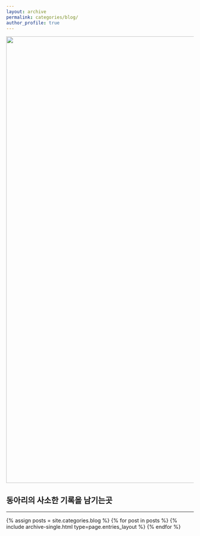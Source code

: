 ```yaml
---
layout: archive
permalink: categories/blog/
author_profile: true
---
```

<img src="{{ site.url }}{{ site.baseurl }}/assets/image/blog/mainpage.jpg" 
style=" width: 100vw; height: 30vh; 
        object-fit: cover;
        ">
<h2>동아리의 사소한 기록을 남기는곳</h2>
<hr>
{% assign posts = site.categories.blog %}
{% for post in posts %} {% include archive-single.html type=page.entries_layout %} {% endfor %}